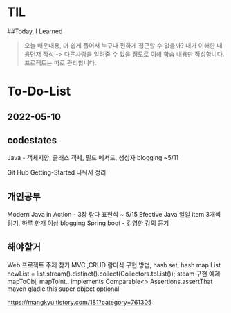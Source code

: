 # TIL

##Today, I Learned

>오늘 배운내용, 더 쉽게 풀어서 누구나 편하게 접근할 수 없을까?
>내가 이해한 내용먼저 작성 -> 다른사람을 알려줄 수 있을 정도로 이해
>학습 내용만 작성합니다. 프로젝트는 따로 관리합니다.


# To-Do-List






## 2022-05-10

## codestates
Java - 객체지향, 클래스 객체, 필드 메서드, 생성자 blogging ~5/11

Git Hub Getting-Started 나눠서 정리

## 개인공부
Modern Java in Action - 3장 람다 표현식 ~ 5/15
Efective Java 일일 item 3개씩 읽기, 하루 한개 이상 blogging
Spring boot - 김영한 강의 듣기

## 해야할거
Web 프로젝트 주제 찾기
MVC ,CRUD
람다식 구현 방법, hash set, hash map
        List<String> newList = list.stream().distinct().collect(Collectors.toList());
        steam 구현 예제 
        mapToObj, mapToInt.. 
        implements Comparable<>
        Assertions.assertThat
        maven gladle
        this super
        object optional<T>

https://mangkyu.tistory.com/181?category=761305


